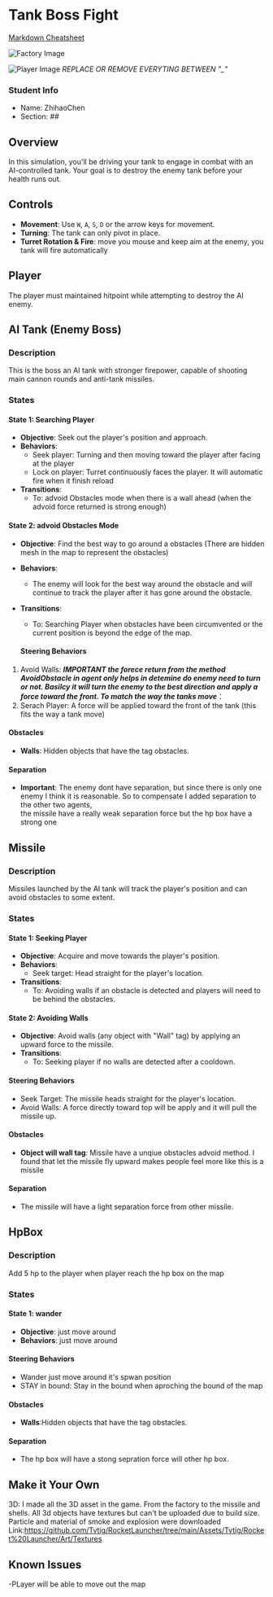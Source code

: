 # Tank Boss Fight

[Markdown Cheatsheet](https://github.com/adam-p/markdown-here/wiki/Markdown-Here-Cheatsheet)

![Factory Image](https://github.com/IGME-202-2231/project-2-eastseasaltfishnet/blob/main/RenderedImage/Factory.png)

![Player Image](https://github.com/IGME-202-2231/project-2-eastseasaltfishnet/blob/main/RenderedImage/Player.png)
_REPLACE OR REMOVE EVERYTING BETWEEN "\_"_

### Student Info

-   Name: ZhihaoChen
-   Section: _##_

## Overview
In this simulation, you'll be driving your tank to engage in combat with an AI-controlled tank. Your goal is to destroy the enemy tank before your health runs out.

## Controls
- **Movement**: Use `W`, `A`, `S`, `D` or the arrow keys for movement.
- **Turning**: The tank can only pivot in place.
- **Turret Rotation & Fire**: move you mouse and keep aim at the enemy, you tank will fire automatically

## Player
The player  must maintained hitpoint while attempting to destroy the AI enemy.


## AI Tank (Enemy Boss)

### Description
This is the boss an AI tank with stronger firepower, capable of shooting main cannon rounds and anti-tank missiles.

### States

#### State 1: Searching Player
- **Objective**: Seek out the player's position and approach.
- **Behaviors**:
  - Seek player: Turning and then moving toward the player after facing at the player
  - Lock on player: Turret continuously faces the player. It will automatic fire when it finish reload
- **Transitions**:
  - To: advoid Obstacles mode when there is a wall ahead (when the advoid force returned is strong enough)

#### State 2: advoid Obstacles Mode
- **Objective**: Find the best way to go around a obstacles (There are hidden mesh in the map to represent the obstacles)
- **Behaviors**:
  - The enemy will look for the best way around the obstacle and will continue to track the player after it has gone around the obstacle.
- **Transitions**:
  - To: Searching Player when obstacles have been circumvented or the current position is beyond the edge of the map.
 
  #### Steering Behaviors
1. Avoid Walls:  ****IMPORTANT* the forece return from the method AvoidObstacle in agent only helps in detemine do enemy need to turn or not. Basilcy it will turn the enemy to the best direction and apply a force toward the front. To match the way the tanks move***：  
2. Serach Player: A force will be applied toward the front of the tank (this fits the way a tank move)

#### Obstacles
- **Walls**: Hidden objects that have the tag obstacles.


#### Separation
- **Important**: The enemy dont have separation, but since there is only one enemy I think it is reasonable. So to compensate I added separation to the other two agents,  
the missile have a really weak separation force but the hp box have a strong one




## Missile

### Description
Missiles launched by the AI tank will track the player's position and can avoid obstacles to some extent.

### States

#### State 1: Seeking Player
- **Objective**: Acquire and move towards the player's position.
- **Behaviors**:
  - Seek target: Head straight for the player's location.
- **Transitions**:
  - To: Avoiding walls if an obstacle is detected and players will need to be behind the obstacles.

#### State 2: Avoiding Walls
- **Objective**: Avoid walls (any object with "Wall" tag) by applying an upward force to the missile.
- **Transitions**:
  - To: Seeking player if no walls are detected after a cooldown.

#### Steering Behaviors
- Seek Target: The missile heads straight for the player's location.
- Avoid Walls: A force directly toward top will be apply and it will pull the missile up.

#### Obstacles
- **Object will wall tag**: Missile have a unqiue obstacles advoid method. I found that let the missile fly upward makes people feel more like this is a missile

#### Separation
- The missile will have a light separation force from other missile.


## HpBox

### Description
Add 5 hp to the player when player reach the hp box on the map

### States

#### State 1: wander
- **Objective**: just move around
- **Behaviors**: just move around

#### Steering Behaviors
- Wander just move around it's spwan position
- STAY in bound: Stay in the bound when aproching the bound of the map

#### Obstacles
- **Walls**:Hidden objects that have the tag obstacles.

#### Separation
- The hp box will have a stong sepration force will other hp box.



  
## Make it Your Own
  
3D: I made all the 3D asset in the game. From the factory to the missile and shells. All 3d objects have textures but can't be uploaded due to build size.
Particle and material of smoke and explosion were downloaded  
Link:https://github.com/Tvtig/RocketLauncher/tree/main/Assets/Tvtig/Rocket%20Launcher/Art/Textures




## Known Issues

-PLayer will be able to move out the map 


